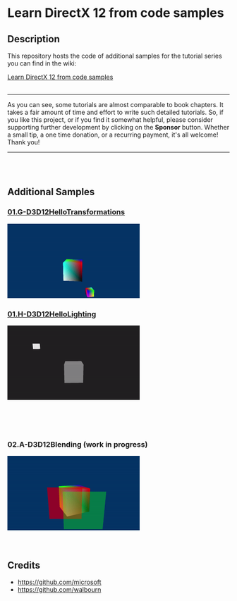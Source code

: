 # Learn DirectX 12 from code samples
## Description
This repository hosts the code of additional samples for the tutorial series you can find in the wiki:<br />

[Learn DirectX 12 from code samples](https://github.com/PAMinerva/LearnDirectX-Tutorial/wiki) <br />
<br>

***
As you can see, some tutorials are almost comparable to book chapters. It takes a fair amount of time and effort to write such detailed tutorials. So, if you like this project, or if you find it somewhat helpful, please consider supporting further development by clicking on the **Sponsor** button. Whether a small tip, a one time donation, or a recurring payment, it's all welcome! Thank you! <br>
***
<br>

<br>

## Additional Samples
### [01.G-D3D12HelloTransformations](https://github.com/PAMinerva/LearnDirectX-Samples/tree/master/samples/01G-D3D12HelloTransformations)
<!---
![](images/camera.gif) <br /><br />
-->
<img src="images/07.gif" alt="camera" width="300"/>

<br>

### [01.H-D3D12HelloLighting](https://github.com/PAMinerva/LearnDirectX-Samples/tree/master/samples/01H-D3D12HelloLighting)
<img src="images/HelloLighting.gif" alt="camera" width="300"/>  <br /><br /><br />

<br>

### 02.A-D3D12Blending (work in progress)
<img src="images/Blending.gif" alt="camera" width="300"/>  <br /><br /><br />

## Credits
* https://github.com/microsoft <br />
* https://github.com/walbourn
